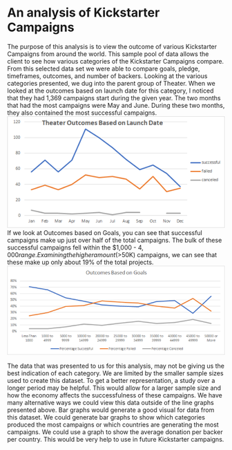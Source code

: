 # An analysis of Kickstarter Campaigns
  The purpose of this analysis is to view the outcome of various Kickstarter Campaigns from around the world. This sample pool of data allows the client to see how various categories of the Kickstarter Campaigns compare.  From this selected data set we were able to compare goals, pledge, timeframes, outcomes, and number of backers.
	Looking at the various categories presented, we dug into the parent group of Theater. When we looked at the outcomes based on launch date for this category, I noticed that they had 1,369 campaigns start during the given year. The two months that had the most campaigns were May and June. During these two months, they also contained the most successful campaigns. 
![THis is an imagine](https://github.com/LindsayTeeters/kickstarter-analysis/blob/main/Resources/Theater_Outcomes_vs_Launch.png?raw=true)
	If we look at Outcomes based on Goals, you can see that successful campaigns make up just over half of the total campaigns. The bulk of these successful campaigns fell within the $1,000 - $4,000 range. Examining the higher amount (>$50K) campaigns, we can see that these make up only about 19% of the total projects. 
![This is an image](https://github.com/LindsayTeeters/kickstarter-analysis/blob/main/Resources/Outcomes_Vs_Goals.png?raw=true)
	
  The data that was presented to us for this analysis, may not be giving us the best indication of each category. We are limited by the smaller sample sizes used to create this dataset. To get a better representation, a study over a longer period may be helpful. This would allow for a larger sample size and how the economy affects the successfulness of these campaigns. 
	We have many alternative ways we could view this data outside of the line graphs presented above. Bar graphs would generate a good visual for data from this dataset. We could generate bar graphs to show which categories produced the most campaigns or which countries are generating the most campaigns. We could use a graph to show the average donation per backer per country. This would be very help to use in future Kickstarter campaigns. 

